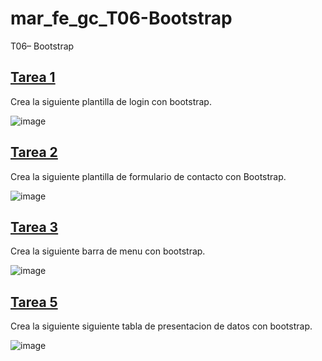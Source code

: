 # mar_fe_gc_T06-Bootstrap
T06– Bootstrap

## [Tarea 1]()
Crea la siguiente plantilla de login con bootstrap.

![image](https://github.com/GCMrybakin/mar_fe_gc_T06-Bootstrap/assets/135844963/889fa3b0-0503-4893-ab83-48e5864224c5)

## [Tarea 2]()
Crea la siguiente plantilla de formulario de contacto con Bootstrap.

![image](https://github.com/GCMrybakin/mar_fe_gc_T06-Bootstrap/assets/135844963/47c0c879-7a32-4e14-ab89-49542d41c08d)

## [Tarea 3]()
Crea la siguiente barra de menu con bootstrap.

![image](https://github.com/GCMrybakin/mar_fe_gc_T06-Bootstrap/assets/135844963/4dd72460-386c-40cf-bd1f-26ccc50ebfa9)

## [Tarea 5]()
Crea la siguiente siguiente tabla de presentacion de datos con bootstrap.

![image](https://github.com/GCMrybakin/mar_fe_gc_T06-Bootstrap/assets/135844963/2a65fae9-2522-43b9-abad-e47997620f91)
